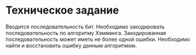 # Техническое задание  
Вводится последовательность бит. Необходимо закодировать последовательность по алгоритму Хэмминга. Закодированная последовательность может иметь не более одной ошибки. Необходимо найти и восстановить ошибку данным алгоритмом.
